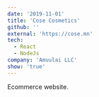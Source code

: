 ```yaml
---
date: '2019-11-01'
title: 'Cose Cosmetics'
github: ''
external: 'https://cose.mn'
tech:
  - React
  - NodeJs
company: 'Amuulai LLC'
show: 'true'
---
```


Ecommerce website.
